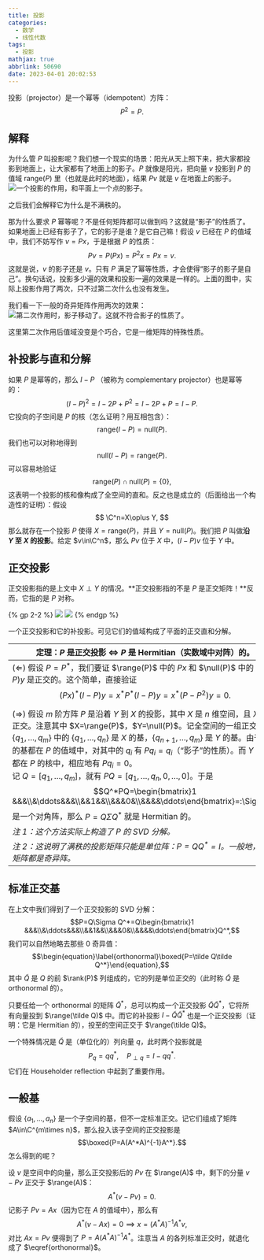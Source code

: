```yaml
---
title: 投影
categories:
  - 数学
  - 线性代数
tags:
  - 投影
mathjax: true
abbrlink: 50690
date: 2023-04-01 20:02:53
---
```


投影（projector）是一个幂等（idempotent）方阵：
$$
P^2=P.
$$
<!--more-->

## 解释

为什么管 $P$ 叫投影呢？我们想一个现实的场景：阳光从天上照下来，把大家都投影到地面上，让大家都有了地面上的影子。$P$ 就像是阳光，把向量 $v$ 投影到 $P$ 的值域 $\text{range}(P)$ 里（也就是此时的地面），结果 $Pv$ 就是 $v$ 在地面上的影子。
![一个投影的作用，和平面上一个点的影子。](https://s2.loli.net/2023/04/10/HinxlyLXEC7JRDk.gif)


之后我们会解释它为什么是不满秩的。

那为什么要求 $P$ 幂等呢？不是任何矩阵都可以做到吗？这就是“影子”的性质了。如果地面上已经有影子了，它的影子是谁？是它自己嘛！假设 $v$ 已经在 $P$  的值域中，我们不妨写作 $v=Px$，于是根据 $P$ 的性质：
$$
Pv=P(Px)=P^2x=Px=v.
$$
这就是说，$v$ 的影子还是 $v$。只有 $P$ 满足了幂等性质，才会使得“影子的影子是自己”。换句话说，投影多少遍的效果和投影一遍的效果是一样的。上面的图中，实际上投影作用了两次，只不过第二次什么也没有发生。

我们看一下一般的奇异矩阵作用两次的效果：![第二次作用时，影子移动了。这就不符合影子的性质了。](https://s2.loli.net/2023/04/10/FG7rMpL59SOoZBV.gif)

这里第二次作用后值域没变是个巧合，它是一维矩阵的特殊性质。

## 补投影与直和分解

如果 $P$ 是幂等的，那么 $I-P$ （被称为 complementary projector）也是幂等的：
$$
(I-P)^2=I-2P+P^2=I-2P+P=I-P.
$$
它投向的子空间是 $P$ 的核（怎么证明？用互相包含）：
$$
\text{range}(I-P)=\text{null}(P).
$$
我们也可以对称地得到
$$
\text{null}(I-P)=\text{range}(P).
$$
可以容易地验证
$$
\text{range}(P)\cap\text{null}(P)=\{0\},
$$
这表明一个投影的核和像构成了全空间的直和。反之也是成立的（后面给出一个构造性的证明）：假设
$$
\C^n=X\oplus Y,
$$
那么就存在一个投影 $P$ 使得 $X=\text{range}(P)$，并且 $Y=\text{null}(P)$。我们把 $P$ 叫做**沿 $Y$ 至 $X$ 的投影**。给定 $v\in\C^n$，那么 $Pv$ 位于 $X$ 中，$(I-P)v$ 位于 $Y$ 中。

## 正交投影

正交投影指的是上文中 $X\perp Y$ 的情况。**正交投影指的不是 $P$ 是正交矩阵！**反而，它指的是 $P$ 对称。



{% gp 2-2 %}
![](https://s2.loli.net/2023/04/10/HinxlyLXEC7JRDk.gif)
![](https://s2.loli.net/2023/04/10/jfPxavYO4H13oZg.gif)
{% endgp %}
<p class="image-caption">一个正交投影和它的补投影。可见它们的值域构成了平面的正交直和分解。</p>


| 定理：$P$ 是正交投影 $\iff$ $P$ 是 Hermitian（实数域中对阵）的。 |
| ------------------------------------------------------------ |
| $(\Longleftarrow)$ 假设 $P=P^*$，我们要证 $\range(P)$ 中的 $Px$ 和 $\null(P)$ 中的 $(I-P)y$ 是正交的。这个简单，直接验证$$(Px)^*(I-P)y=x^*P^*(I-P)y=x^*(P-P^2)y=0.$$
$(\Longrightarrow)$ 假设 $m$ 阶方阵 $P$ 是沿着 $Y$ 到 $X$ 的投影，其中 $X$ 是 $n$ 维空间，且 $X$ 与 $Y$ 正交。注意其中 $X=\range(P)$，$Y=\null(P)$。记全空间的一组正交基 $\{q_1,\ldots,q_m\}$ 中的 $\{q_1,\ldots,q_n\}$ 是 $X$ 的基，$\{q_{n+1},\ldots,q_m\}$ 是 $Y$ 的基。由于 $X$ 的基都在 $P$ 的值域中，对其中的 $q_i$ 有 $Pq_i=q_i$（“影子”的性质）。而 $Y$ 的基都在 $P$ 的核中，相应地有 $Pq_i=0$。<br />记 $Q=[q_1,\ldots,q_m]$，就有 $PQ=[q_1,\ldots,q_n,0,\ldots,0]$。于是$$Q^*PQ=\begin{bmatrix}1 &&&\\&\ddots&&&\\&&1&&\\&&&0&\\&&&&\ddots\end{bmatrix}=:\Sigma$$是一个对角阵，那么 $P=Q\Sigma Q^*$ 就是 Hermitian 的。|
|*注 1：这个方法实际上构造了 $P$ 的 SVD 分解。*|
|*注 2：这说明了满秩的投影矩阵只能是单位阵：$P=QQ^*=I$。一般地，投影矩阵都是奇异阵。*|


## 标准正交基

在上文中我们得到了一个正交投影的 SVD 分解：$$P=Q\Sigma Q^*=Q\begin{bmatrix}1 &&&\\&\ddots&&&\\&&1&&\\&&&0&\\&&&&\ddots\end{bmatrix}Q^*,$$我们可以自然地略去那些 0 奇异值：$$\begin{equation}\label{orthonormal}\boxed{P=\tilde Q\tilde Q^*}\end{equation},$$其中 $\tilde Q$ 是 $Q$ 的前 $\rank(P)$ 列组成的，它的列是单位正交的（此时称 $\tilde Q$ 是 orthonormal 的）。

只要任给一个 orthonormal 的矩阵 $\tilde Q^*$，总可以构成一个正交投影 $\tilde Q\tilde Q^*$，它将所有向量投到 $\range(\tilde Q)$ 中。而它的补投影 $I-\tilde Q\tilde Q^*$ 也是一个正交投影（证明：它是 Hermitian 的），投至的空间正交于 $\range(\tilde Q)$。

一个特殊情况是 $\tilde Q$ 是（单位化的）列向量 $q$，此时两个投影就是$$P_q=qq^{*},\quad P_{\perp q}=I-qq^*.$$它们在 Householder reflection 中起到了重要作用。

## 一般基

假设 $\{a_1,\ldots,a_n\}$ 是一个子空间的基，但不一定标准正交。记它们组成了矩阵 $A\in\C^{m\times n}$，那么投入该子空间的正交投影是$$\boxed{P=A(A^*A)^{-1}A^*}.$$怎么得到的呢？

设 $v$ 是空间中的向量，那么正交投影后的 $Pv$ 在 $\range(A)$ 中，剩下的分量 $v-Pv$ 正交于 $\range(A)$：$$A^*(v-Pv)=0.$$记影子 $Pv=Ax$（因为它在 $A$ 的值域中），那么有$$A^{*}(v-Ax)=0\implies x=(A^*A)^{-1}A^*v,$$对比 $Ax=Pv$ 便得到了 $P=A(A^*A)^{-1}A^*$。注意当 $A$ 的各列标准正交时，就退化成了 $\eqref{orthonormal}$。